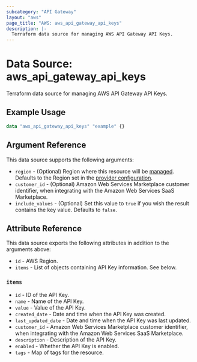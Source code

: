 ```yaml
---
subcategory: "API Gateway"
layout: "aws"
page_title: "AWS: aws_api_gateway_api_keys"
description: |-
  Terraform data source for managing AWS API Gateway API Keys.
---
```


# Data Source: aws_api_gateway_api_keys

Terraform data source for managing AWS API Gateway API Keys.

## Example Usage

```terraform
data "aws_api_gateway_api_keys" "example" {}
```

## Argument Reference

This data source supports the following arguments:

* `region` - (Optional) Region where this resource will be [managed](https://docs.aws.amazon.com/general/latest/gr/rande.html#regional-endpoints). Defaults to the Region set in the [provider configuration](https://registry.terraform.io/providers/hashicorp/aws/latest/docs#aws-configuration-reference).
* `customer_id` - (Optional) Amazon Web Services Marketplace customer identifier, when integrating with the Amazon Web Services SaaS Marketplace.
* `include_values` - (Optional) Set this value to `true` if you wish the result contains the key value. Defaults to `false`.

## Attribute Reference

This data source exports the following attributes in addition to the arguments above:

* `id` - AWS Region.
* `items` - List of objects containing API Key information. See below.

### `items`

* `id` - ID of the API Key.
* `name` - Name of the API Key.
* `value` - Value of the API Key.
* `created_date` - Date and time when the API Key was created.
* `last_updated_date` - Date and time when the API Key was last updated.
* `customer_id` - Amazon Web Services Marketplace customer identifier, when integrating with the Amazon Web Services SaaS Marketplace.
* `description` - Description of the API Key.
* `enabled` - Whether the API Key is enabled.
* `tags` - Map of tags for the resource.
